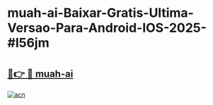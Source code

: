 # muah-ai-Baixar-Gratis-Ultima-Versao-Para-Android-IOS-2025-#l56jm

# <h2><a href="https://ainizakaria.my?title=muah-ai&ref=24M">🔗👉 🔴 muah-ai</a></h2>

[![acn](https://github.com/user-attachments/assets/0f9c940e-d8b0-45ae-aac7-cd30a18b3e1c)](https://ainizakaria.my?title=muah-ai&ref=24M)

